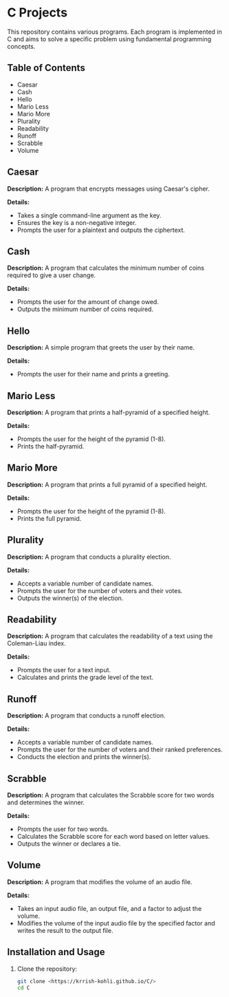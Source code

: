 # C Projects

This repository contains various programs. Each program is implemented in C and aims to solve a specific problem using fundamental programming concepts.

## Table of Contents

- Caesar
- Cash
- Hello
- Mario Less
- Mario More
- Plurality
- Readability
- Runoff
- Scrabble
- Volume


## Caesar

**Description:**
A program that encrypts messages using Caesar's cipher.

**Details:**
- Takes a single command-line argument as the key.
- Ensures the key is a non-negative integer.
- Prompts the user for a plaintext and outputs the ciphertext.
  

## Cash

**Description:**
A program that calculates the minimum number of coins required to give a user change.

**Details:**
- Prompts the user for the amount of change owed.
- Outputs the minimum number of coins required.


## Hello

**Description:**
A simple program that greets the user by their name.

**Details:**
- Prompts the user for their name and prints a greeting.


## Mario Less

**Description:**
A program that prints a half-pyramid of a specified height.

**Details:**
- Prompts the user for the height of the pyramid (1-8).
- Prints the half-pyramid.


## Mario More

**Description:**
A program that prints a full pyramid of a specified height.

**Details:**
- Prompts the user for the height of the pyramid (1-8).
- Prints the full pyramid.


## Plurality

**Description:**
A program that conducts a plurality election.

**Details:**
- Accepts a variable number of candidate names.
- Prompts the user for the number of voters and their votes.
- Outputs the winner(s) of the election.


## Readability

**Description:**
A program that calculates the readability of a text using the Coleman-Liau index.

**Details:**
- Prompts the user for a text input.
- Calculates and prints the grade level of the text.


## Runoff

**Description:**
A program that conducts a runoff election.

**Details:**
- Accepts a variable number of candidate names.
- Prompts the user for the number of voters and their ranked preferences.
- Conducts the election and prints the winner(s).

  
## Scrabble

**Description:**
A program that calculates the Scrabble score for two words and determines the winner.

**Details:**
- Prompts the user for two words.
- Calculates the Scrabble score for each word based on letter values.
- Outputs the winner or declares a tie.


## Volume

**Description:**
A program that modifies the volume of an audio file.

**Details:**
- Takes an input audio file, an output file, and a factor to adjust the volume.
- Modifies the volume of the input audio file by the specified factor and writes the result to the output file.

## Installation and Usage
1. Clone the repository:
   ```bash
   git clone <https://krrish-kohli.github.io/C/>
   cd C
